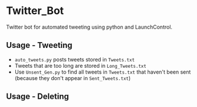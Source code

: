 # Twitter_Bot

Twitter bot for automated tweeting using python and LaunchControl.

## Usage - Tweeting

- `auto_tweets.py` posts tweets stored in `Tweets.txt`
- Tweets that are too long are stored in `Long_Tweets.txt`
- Use `Unsent_Gen.py` to find all tweets in `Tweets.txt` that haven't been sent (because they don't appear in `Sent_Tweets.txt`)

## Usage - Deleting

